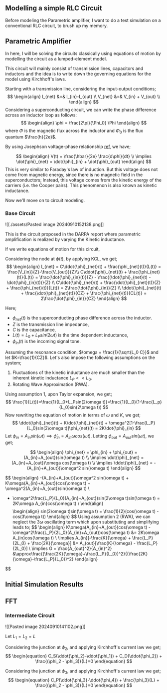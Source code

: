## Modelling a simple RLC Circuit

Before modeling the Parametric amplifier, I want to do a test simulation on a conventional RLC circuit, to brush up my memory.


## Parametric Amplifier 

In here, I will be solving the circuits classically using equations of motion by modelling the circuit as a lumped-element model. 

This circuit will mainly consist of transmission lines, capacitors and inductors and the idea is to write down the governing equations for the model using Kirchhoff's laws. 

Starting with a transmission line, considering the input-output conditions;
$$
\begin{align}
I_{net} &=& I_{in}-I_{out} \\
V_{net} &=& V_{in} + V_{out} \\
\end{align}
$$
Considering a superconducting circuit, we can write the phase difference across an inductor loop as follows:
$$
\begin{align}
\phi = \frac{2\pi}{\Phi_0} \Phi
\end{align}
$$
where $\Phi$ is the magnetic flux across the inductor and $\Phi_0$ is the flux quantum $\frac{h}{2e}$.

By using Josephson voltage-phase relationship [ref](https://en.wikipedia.org/wiki/Josephson_effect), we have;

$$
\begin{align}
V(t) = \frac{\hbar}{2e} \frac{d\phi}{dt}  \\
\implies \dot{\phi}_{net} = \dot{\phi}_{in} + \dot{\phi}_{out}
\end{align}
$$
This is very similar to Faraday's law of induction. But  this voltage does not come from magnetic energy, since there is no magnetic field in the superconductors; Instead, this voltage comes from the kinetic energy of the carriers (i.e. the Cooper pairs). This phenomenon is also known as kinetic inductance.

Now we'll move on to circuit modeling.
### Base Circuit

![[./assets/Pasted image 20240910152138.png]]


This is the circuit proposed in the DARPA report where parametric amplification is realized by varying the Kinetic inductance.

If we write equations of motion for this circuit,

Considering the node at $\phi(t)$, by applying KCL, we get;
$$
\begin{align}
I_{net} = C\ddot{\phi}_{net}(t) + \frac{\phi_{net}(t)}{L(t)} = \frac{V_{in}}{Z}-\frac{V_{out}}{Z}\\
C\ddot{\phi}_{net}(t) + \frac{\phi_{net}(t)}{L(t)} = \frac{\dot{\phi}_{in}(t)}{Z} - \frac{(\dot{\phi}_{net}(t) - \dot{\phi}_{in}(t))}{Z} \\
C\ddot{\phi}_{net}(t) + \frac{\dot{\phi}_{net}(t)}{Z} + \frac{\phi_{net}(t)}{L(t)} = 2\frac{\dot{\phi}_{in}}{Z} \\
\ddot{\phi}_{net}(t) + \frac{\dot{\phi}_{net}(t)}{CZ} + \frac{\phi_{net}(t)}{CL(t)} = 2\frac{\dot{\phi}_{in}}{CZ}
\end{align}
$$

Here;
- $\phi_{net}(t)$ is the superconducting phase difference across the inductor. 
- $Z$ is the transmission line impedance, 
- $C$ is the capacitance, 
- $L(t) = L_{0} + L_{P}sin(2\omega t)$ is the time dependent inductance,
- $\phi_{in}(t)$ is the incoming signal tone.

Assuming the resonance condition, $\omega = \frac{1}{\sqrt{L_0 C}}$ and let $K=\frac{1}{CZ}$.
Let's also impose the following assumptions on the system;
1. Fluctuations of the kinetic inductance are much smaller than the inherent kinetic inductance $L_{P} << L_{0}$.
2. Rotating Wave Approximation (RWA).

Using assumption 1, upon Taylor expansion, we get;
$$
\frac{1}{L(t)}=\frac{1}{L_0+L_Psin(2\omega t)}=\frac{1}{L_0}(1-\frac{L_p}{L_0}sin(2\omega t))
$$
Now rewriting the equation of motion in terms of $\omega$ and $K$, we get;
$$
\ddot{\phi}_{net}(t) + K\dot{\phi}_{net}(t) + \omega^2[1-\frac{L_P}{L_0}sin(2\omega t)]\phi_{net}(t) = 2K\dot{\phi}_{in}
$$
Let $\phi_{in} = A_{in}sin(\omega t) \implies \dot{\phi}_{in} = A_{in}\omega cos(\omega t)$.
Letting $\phi_{out} = A_{out}sin(\omega t)$, we get;

$$
\begin{align}
\phi_{net} = \phi_{in} + \phi_{out} = (A_{in}+A_{out})sin(\omega t) \\
\implies \dot{\phi}_{net} = (A_{in}+A_{out})\omega cos(\omega t) \\
\implies \ddot{\phi}_{net} = -(A_{in}+A_{out})\omega^2 sin(\omega t)
\end{align}
$$

$$
\begin{align}
-(A_{in}+A_{out})\omega^2 sin(\omega t) + K\omega(A_{in}+A_{out})cos(\omega t) + \omega^2(A_{in}+A_{out})sin(\omega t) \\ 
- \omega^2\frac{L_P}{L_0}(A_{in}+A_{out})sin(2\omega t)sin(\omega t) = 2K\omega A_{in}cos(\omega t) \\
\end{align}
$$
$$
\begin{align}
sin(2\omega t)sin(\omega t) = \frac{1}{2}(cos(\omega t) - cos(3\omega t))
\end{align}
$$
Using assumption 2 (RWA), we can neglect the $3\omega$ oscillating term which upon substituting and simplifying leads to;
$$
\begin{align}
K\omega(A_{in}+A_{out})cos(\omega t) - \omega^2\frac{L_P}{2L_0}(A_{in}+A_{out})cos(\omega t) &= 2K\omega A_{in}cos(\omega t) \\
\implies A_{in}[-\frac{K}{\omega} + \frac{L_P}{2L_0} + \frac{2K}{\omega}] &= A_{out}[\frac{K}{\omega} - \frac{L_P}{2L_0}] \\
\implies G = \frac{A_{out}^2}{A_{in}^2} &\approx\frac{(\frac{2K}{\omega}+\frac{L_P}{L_0})^2}{(\frac{2K}{\omega}-\frac{L_P}{L_0})^2}
\end{align}

$$
## Initial Simulation Results

## FFT


### Intermediate Circuit

![[Pasted image 20240910141102.png]]

Let $L_1 = L_2 = L$

Considering the junction at $\phi_2$, and applying Kirchhoff's current law we get;
$$
\begin{equation}
C_S(\ddot{\phi_2}-\ddot{\phi_1}) + C_D(\ddot{\phi_2}) + \frac{(\phi_2 - \phi_3)}{L}=0
\end{equation}
$$

Considering the junction at $\phi_3$, and applying Kirchhoff's current law we get;
$$
\begin{equation}
C_P(\ddot{\phi_3}-\ddot{\phi_4}) + \frac{\phi_3}{L} + \frac{(\phi_2 - \phi_3)}{L}=0
\end{equation}
$$


